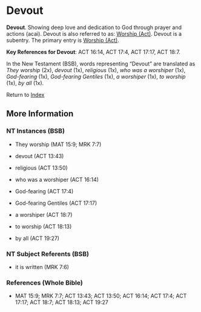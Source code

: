 # Devout
**Devout**. 
Showing deep love and dedication to God through prayer and actions (acai). 
Devout is also referred to as: 
[Worship (Act)](Worship.md). 
Devout is a subentry. The primary entry is 
[Worship (Act)](Worship.md). 


**Key References for Devout**: 
ACT 16:14, ACT 17:4, ACT 17:17, ACT 18:7. 




In the New Testament (BSB), words representing “Devout” are translated as 
*They worship* (2x), *devout* (1x), *religious* (1x), *who was a worshiper* (1x), *God-fearing* (1x), *God-fearing Gentiles* (1x), *a worshiper* (1x), *to worship* (1x), *by all* (1x). 


Return to [Index](00-Index.md)

## More Information

### NT Instances (BSB)

* They worship (MAT 15:9; MRK 7:7)

* devout (ACT 13:43)

* religious (ACT 13:50)

* who was a worshiper (ACT 16:14)

* God-fearing (ACT 17:4)

* God-fearing Gentiles (ACT 17:17)

* a worshiper (ACT 18:7)

* to worship (ACT 18:13)

* by all (ACT 19:27)



### NT Subject Referents (BSB)

* it is written (MRK 7:6)



### References (Whole Bible)

* MAT 15:9; MRK 7:7; ACT 13:43; ACT 13:50; ACT 16:14; ACT 17:4; ACT 17:17; ACT 18:7; ACT 18:13; ACT 19:27



